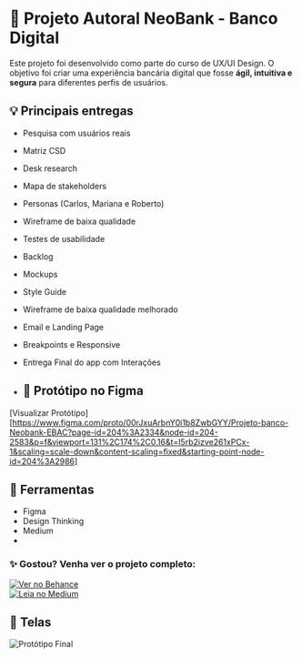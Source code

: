 # 🏦 Projeto Autoral NeoBank - Banco Digital

Este projeto foi desenvolvido como parte do curso de UX/UI Design. O objetivo foi criar uma experiência bancária digital que fosse **ágil, intuitiva e segura** para diferentes perfis de usuários.

## 💡 Principais entregas
- Pesquisa com usuários reais
- Matriz CSD
- Desk research
- Mapa de stakeholders
- Personas (Carlos, Mariana e Roberto)
- Wireframe de baixa qualidade
- Testes de usabilidade
- Backlog
- Mockups
- Style Guide
- Wireframe de baixa qualidade melhorado
- Email e Landing Page
- Breakpoints e Responsive
- Entrega Final do app com Interações

- ## 🔗 Protótipo no Figma
[Visualizar Protótipo][https://www.figma.com/proto/00rJxuArbnY0i1b8ZwbGYY/Projeto-banco-Neobank-EBAC?page-id=204%3A2334&node-id=204-2583&p=f&viewport=131%2C174%2C0.16&t=I5rb2izve261xPCx-1&scaling=scale-down&content-scaling=fixed&starting-point-node-id=204%3A2986]

## 🧩 Ferramentas
- Figma
- Design Thinking
- Medium
- 
### ✨ Gostou? Venha ver o projeto completo:

[![Ver no Behance](https://img.shields.io/badge/Ver%20no%20Behance-1769FF?style=for-the-badge&logo=behance&logoColor=white)](https://www.behance.net/gallery/224993379/Redesenhando-a-experiencia-bancaria-com-foco-em-UXUI)  
[![Leia no Medium](https://img.shields.io/badge/Leia%20no%20Medium-000000?style=for-the-badge&logo=medium&logoColor=white)](https://medium.com/@talessaamayaraah15/estudo-de-caso-criando-a-experiência-do-neobank-redesenhando-a-experiência-bancária-com-foco-em-3458331659d7)

## 📸 Telas
![Protótipo Final](https://github.com/user-attachments/assets/ac02740b-8937-412a-b0f4-faa01187ca27)
